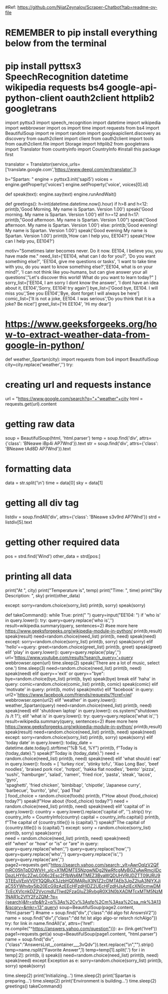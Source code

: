 #Ref: https://github.com/NijatZeynalov/Scraper-Chatbot?tab=readme-ov-file 
#
# REMEMBER to pip install everything below from the terminal
# pip install pyttsx3 SpeechRecognition datetime wikipedia requests bs4 google-api-python-client oauth2client httplib2 googletrans

import pyttsx3
import speech_recognition
import datetime
import wikipedia
import webbrowser
import os
import time
import requests
from bs4 import BeautifulSoup
import re
import random
import googleapiclient.discovery as discovery
from oauth2client import client
from oauth2client import tools
from oauth2client.file import Storage
import httplib2
from googletrans import Translator
from countryinfo import CountryInfo #install this package first

translator = Translator(service_urls=['translate.google.com','https://www.deepl.com/en/translator',])

b="Spartan: "
engine = pyttsx3.init('sapi5')
voices = engine.getProperty('voices')
engine.setProperty('voice', voices[0].id)

def speak(text):
    engine.say(text)
    engine.runAndWait()

def greetings():
    h=int(datetime.datetime.now().hour)
    if h>8 and h<12:
        print(b,'Good Morning. My name is Spartan. Version 1.00')
        speak('Good morning. My name is Spartan. Version 1.00')
    elif h>=12 and h<17:
        print(b,"Good afternoon. My name is Spartan. Version 1.00")
        speak('Good afternoon. My name is Spartan. Version 1.00')
    else:
        print(b,'Good evening! My name is Spartan. Version 1.00')
        speak('Good evening My name is Spartan. Version 1.00')
    print(b,'How can I help you, EE104?')
    speak('How can I help you, EE104?')

motiv="Sometimes later becomes never. Do it now. EE104, I believe you, you have made me."
need_list=['EE104, what can I do for you?', 'Do you want something else?', 'EE104, give me questions or tasks', 'I want to take time with you, do you want to know something else?','EE104, what is on your mind?', 'I can not think like you-humans, but can give answer your all questions',"Let's discover this world! What do you want to learn today?" ]
sorry_list=['EE104, I am sorry I dont know the answer', 'I dont have an idea about it, EE104','Sorry, EE104! try again']
bye_list=['Good bye, EE104. I will miss you','See you EE104','Bye, dont forget I will always be here']
comic_list=['It is not a joke, EE104. I was serious','Do you think that it is a joke? Be nice!']
greet_list=['Hi EE104', 'Hi my dear']


# https://www.geeksforgeeks.org/how-to-extract-weather-data-from-google-in-python/ 
def weather_Spartan(city):
    import requests
    from bs4 import BeautifulSoup
    city=city.replace('weather','')
    try:

  # creating url and requests instance
  url = "https://www.google.com/search?q="+"weather"+city
        html = requests.get(url).content

   # getting raw data
   soup = BeautifulSoup(html, 'html.parser')
  temp = soup.find('div', attrs={'class': 'BNeawe iBp4i AP7Wnd'}).text
  str = soup.find('div', attrs={'class': 'BNeawe tAd8D AP7Wnd'}).text

  # formatting data
   data = str.split('\n')
  time = data[0]
  sky = data[1]

   # getting all div tag
   listdiv = soup.findAll('div', attrs={'class': 'BNeawe s3v9rd AP7Wnd'})
  strd = listdiv[5].text

   # getting other required data
   pos = strd.find('Wind')
   other_data = strd[pos:]

   # printing all data
   print("At ", city)
   print("Temperature is", temp)
   print("Time: ", time)
   print("Sky Description: ", sky)
   print(other_data)
 
 except:
        sorry=random.choice(sorry_list)
        print(b, sorry)
        speak(sorry)



def takeCommand():
    while True:
        print(" ")
        query=input("EE104: ")
        if 'who is' in query.lower():
            try:
                query=query.replace('who is','')
                result=wikipedia.summary(query, sentences=2)  #see more here https://www.geeksforgeeks.org/wikipedia-module-in-python/ 
                print(b,result)
                speak(result)
                need=random.choice(need_list)
                print(b, need)
                speak(need)
            except:
                sorry=random.choice(sorry_list)
                print(b, sorry)
                speak(sorry)
        elif 'hello'==query:
            greet=random.choice(greet_list)
            print(b, greet)
            speak(greet)
        elif 'play' in query.lower():
            query=query.replace('play','')
            url='https://www.youtube.com/results?search_query='+query
            webbrowser.open(url)
            time.sleep(2)
            speak('There are a lot of music, select one.')
            time.sleep(3)
            need=random.choice(need_list)
            print(b, need)
            speak(need)
        elif query=='exit' or query=="bye":
            bye=random.choice(bye_list)
            print(b, bye)
            speak(bye)
            break
        elif 'haha' in query:
            comic=random.choice(comic_list)
            print(b, comic)
            speak(comic)
        elif 'motivate' in query:
            print(b, motiv)
            speak(motiv)
        elif 'facebook' in query:
            url2='https://www.facebook.com/friends/requests/?fcref=jwl'
            webbrowser.open(url2)
        elif 'weather' in query.lower():
            weather_Spartan(query)
            need=random.choice(need_list)
            print(b, need)
            speak(need)
        elif 'shutdown laptop' in query.lower():
            os.system("shutdown /s /t 1");
        elif 'what is' in query.lower():
            try:
                query=query.replace('what is','')
                result=wikipedia.summary(query, sentences=2)  #see more here https://www.geeksforgeeks.org/wikipedia-module-in-python/ 
                print(b,result)
                speak(result)
                need=random.choice(need_list)
                print(b, need)
                speak(need)
            except:
                sorry=random.choice(sorry_list)
                print(b, sorry)
                speak(sorry)
        elif 'today date' in query.lower():
            today_date = datetime.date.today().strftime("%B %d, %Y")
            print(b, f"Today is {today_date}.")
            speak(f"Today is {today_date}.")
            need = random.choice(need_list)
            print(b, need)
            speak(need)
        elif 'what should i eat' in query.lower():
            foods = [
                'turkey rice',
                'stinky tofu',
                'Xiao Long Bao',
                'beef noodles',
                'braised pork rice',
                'hotpot',
                'hakka flat noodles',
                'bento'
                'pizza',
                'sushi',
                'hamburger',
                'salad',
                'ramen',
                'fried rice',
                'pasta',
                'steak',
                'tacos',
                'gyro',                              
                'spaghetti',
                'fried chicken',
                'bimbibap',
                'chipotle',
                'Japanese curry',
                'barbecue',
                'burrito',
                'pho',
                'pad Thai'    
            ]
            food_choice = random.choice(foods)
            print(b, f"How about {food_choice} today?")
            speak(f"How about {food_choice} today?")
            need = random.choice(need_list)
            print(b, need)
            speak(need) 
        elif 'capital of' in query.lower():
            country = query.lower().replace('capital of', '').strip()
            try:
                country_info = CountryInfo(country)
                capital = country_info.capital()
                print(b, f"The capital of {country.title()} is {capital}.")
                speak(f"The capital of {country.title()} is {capital}.")
            except:
                sorry = random.choice(sorry_list)
                print(b, sorry)
                speak(sorry)  
            need = random.choice(need_list)
            print(b, need)
            speak(need)     
        elif "when" or "how" or "is" or "are" in query:
            query=query.replace('when','')
            query=query.replace('how','')
            query=query.replace('who','')
            query=query.replace('is','')
            query=query.replace('are','')
            page2=requests.get("https://search.yahoo.com/search;_ylt=AwrOqlzV2QFmRC05hTpDDWVH;_ylc=X1MDMTE5NzgwNDg2NwRfcgMyBGZyAwRmcjIDcDpzLHY6c2ZwLG06c2Esc2FfbWs6MTMEZ3ByaWQDUHVRUDZTT09URU93TEEuVEpVV0Y1QQRuX3JzbHQDMARuX3N1Z2cDMTAEb3JpZ2luA3NlYXJjaC55YWhvby5jb20EcG9zAzEEcHFzdHIDZ2UEcHFzdHJsAzIEcXN0cmwDMTcEcXVlcnkDZ2VvcmdlJTIwd2FzaGluZ3RvbgR0X3N0bXADMTcxMTM5NzM1NAR1c2VfY2FzZQM-?p={search}&fr=sfp&fr2=p%3As%2Cv%3Asfp%2Cm%3Asa%2Csa_mk%3A13&iscqry=&mkr=13",query)
            soup=BeautifulSoup(page2.content, "html.parser")
            #name = soup.find("div",{"class":"dd algo fst AnswrsV2"})
            name = soup.find("div",{"class":"dd fst lst algo algo-sr relsrch richAlgo"})
            try:
                for link in name.findAll('a', attrs={'href': re.compile("^https://answers.yahoo.com/question")}):
                    a= (link.get('href')) 
                page1=requests.get(a)
                soup=BeautifulSoup(page1.content, "html.parser")
                name = soup.find("div",{"class":"AnswersList__container___3vQdv"}).text.replace("\n","").strip()
                temp=name.rsplit("Favorite Answer",1)
                temp=temp[1].split('.')
                for i in temp[:2]:
                    print(b, i)
                    speak(i)
                need=random.choice(need_list)
                print(b, need)
                speak(need)
            except Exception as e:
                sorry=random.choice(sorry_list)
                print(b, sorry)
                speak(sorry)
        
time.sleep(2)
print('Initializing...')
time.sleep(2)
print('Spartan is preparing...')
time.sleep(2)
print('Environment is building...')
time.sleep(2)
greetings()
takeCommand()
  
